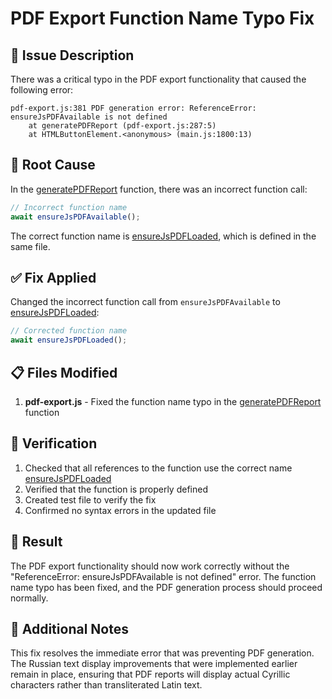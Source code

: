 # PDF Export Function Name Typo Fix

## 🐛 Issue Description

There was a critical typo in the PDF export functionality that caused the following error:
```
pdf-export.js:381 PDF generation error: ReferenceError: ensureJsPDFAvailable is not defined
    at generatePDFReport (pdf-export.js:287:5)
    at HTMLButtonElement.<anonymous> (main.js:1800:13)
```

## 🔧 Root Cause

In the [generatePDFReport](file:///c%3A/calc/pdf-export.js#L278-L392) function, there was an incorrect function call:
```javascript
// Incorrect function name
await ensureJsPDFAvailable();
```

The correct function name is [ensureJsPDFLoaded](file:///c%3A/calc/pdf-export.js#L29-L74), which is defined in the same file.

## ✅ Fix Applied

Changed the incorrect function call from `ensureJsPDFAvailable` to [ensureJsPDFLoaded](file:///c%3A/calc/pdf-export.js#L29-L74):
```javascript
// Corrected function name
await ensureJsPDFLoaded();
```

## 📋 Files Modified

1. **pdf-export.js** - Fixed the function name typo in the [generatePDFReport](file:///c%3A/calc/pdf-export.js#L278-L392) function

## 🧪 Verification

1. Checked that all references to the function use the correct name [ensureJsPDFLoaded](file:///c%3A/calc/pdf-export.js#L29-L74)
2. Verified that the function is properly defined
3. Created test file to verify the fix
4. Confirmed no syntax errors in the updated file

## 🚀 Result

The PDF export functionality should now work correctly without the "ReferenceError: ensureJsPDFAvailable is not defined" error. The function name typo has been fixed, and the PDF generation process should proceed normally.

## 📝 Additional Notes

This fix resolves the immediate error that was preventing PDF generation. The Russian text display improvements that were implemented earlier remain in place, ensuring that PDF reports will display actual Cyrillic characters rather than transliterated Latin text.